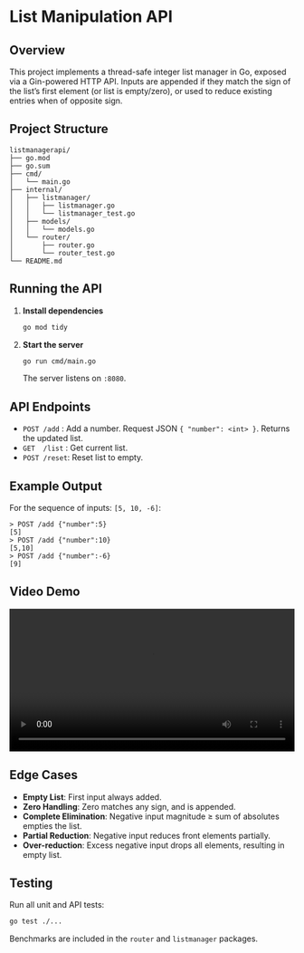 # List Manipulation API

## Overview

This project implements a thread-safe integer list manager in Go, exposed via a Gin-powered HTTP API. Inputs are appended if they match the sign of the list’s first element (or list is empty/zero), or used to reduce existing entries when of opposite sign.

## Project Structure

```
listmanagerapi/
├── go.mod
├── go.sum
├── cmd/
│   └── main.go
├── internal/
│   ├── listmanager/
│   │   ├── listmanager.go
│   │   └── listmanager_test.go
│   ├── models/
│   │   └── models.go
│   └── router/
│       ├── router.go
│       └── router_test.go
└── README.md
```

## Running the API

1. **Install dependencies**
   ```bash
   go mod tidy
   ```
2. **Start the server**
   ```bash
   go run cmd/main.go
   ```
   The server listens on `:8080`.

## API Endpoints

- `POST /add` : Add a number. Request JSON `{ "number": <int> }`. Returns the updated list.
- `GET  /list` : Get current list.
- `POST /reset`: Reset list to empty.

## Example Output

For the sequence of inputs: `[5, 10, -6]`:

```
> POST /add {"number":5}
[5]
> POST /add {"number":10}
[5,10]
> POST /add {"number":-6}
[9]
```

## Video Demo

<video width="100%" controls>
  <source src="https://github.com/harshau007/Diamond-Hands-Assignment/raw/refs/heads/main/assets/listmanagerapi.mp4" type="video/mp4">
  Your browser does not support the video tag.
</video>

## Edge Cases

- **Empty List**: First input always added.
- **Zero Handling**: Zero matches any sign, and is appended.
- **Complete Elimination**: Negative input magnitude ≥ sum of absolutes empties the list.
- **Partial Reduction**: Negative input reduces front elements partially.
- **Over-reduction**: Excess negative input drops all elements, resulting in empty list.

## Testing

Run all unit and API tests:

```bash
go test ./...
```

Benchmarks are included in the `router` and `listmanager` packages.
